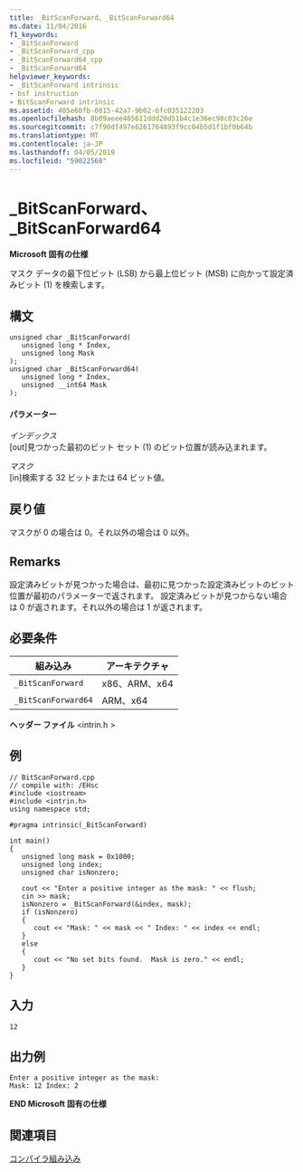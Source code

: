 ```yaml
---
title: _BitScanForward、_BitScanForward64
ms.date: 11/04/2016
f1_keywords:
- _BitScanForward
- _BitScanForward_cpp
- _BitScanForward64_cpp
- _BitScanForward64
helpviewer_keywords:
- _BitScanForward intrinsic
- bsf instruction
- BitScanForward intrinsic
ms.assetid: 405e60fb-0815-42a7-9b02-6fc035122203
ms.openlocfilehash: 8b09aeee485611ddd20d51b4c1e36ec98c03c26e
ms.sourcegitcommit: c7f90df497e6261764893f9cc04b5d1f1bf0b64b
ms.translationtype: MT
ms.contentlocale: ja-JP
ms.lasthandoff: 04/05/2019
ms.locfileid: "59022568"
---
```

# <a name="bitscanforward-bitscanforward64"></a>_BitScanForward、_BitScanForward64

**Microsoft 固有の仕様**

マスク データの最下位ビット (LSB) から最上位ビット (MSB) に向かって設定済みビット (1) を検索します。

## <a name="syntax"></a>構文

```
unsigned char _BitScanForward(
   unsigned long * Index,
   unsigned long Mask
);
unsigned char _BitScanForward64(
   unsigned long * Index,
   unsigned __int64 Mask
);
```

#### <a name="parameters"></a>パラメーター

*インデックス*<br/>
[out]見つかった最初のビット セット (1) のビット位置が読み込まれます。

*マスク*<br/>
[in]検索する 32 ビットまたは 64 ビット値。

## <a name="return-value"></a>戻り値

マスクが 0 の場合は 0。それ以外の場合は 0 以外。

## <a name="remarks"></a>Remarks

設定済みビットが見つかった場合は、最初に見つかった設定済みビットのビット位置が最初のパラメーターで返されます。 設定済みビットが見つからない場合は 0 が返されます。それ以外の場合は 1 が返されます。

## <a name="requirements"></a>必要条件

|組み込み|アーキテクチャ|
|---------------|------------------|
|`_BitScanForward`|x86、ARM、x64|
|`_BitScanForward64`|ARM、x64|

**ヘッダー ファイル** \<intrin.h >

## <a name="example"></a>例

```
// BitScanForward.cpp
// compile with: /EHsc
#include <iostream>
#include <intrin.h>
using namespace std;

#pragma intrinsic(_BitScanForward)

int main()
{
   unsigned long mask = 0x1000;
   unsigned long index;
   unsigned char isNonzero;

   cout << "Enter a positive integer as the mask: " << flush;
   cin >> mask;
   isNonzero = _BitScanForward(&index, mask);
   if (isNonzero)
   {
      cout << "Mask: " << mask << " Index: " << index << endl;
   }
   else
   {
      cout << "No set bits found.  Mask is zero." << endl;
   }
}
```

## <a name="input"></a>入力

```
12
```

## <a name="sample-output"></a>出力例

```
Enter a positive integer as the mask:
Mask: 12 Index: 2
```

**END Microsoft 固有の仕様**

## <a name="see-also"></a>関連項目

[コンパイラ組み込み](../intrinsics/compiler-intrinsics.md)